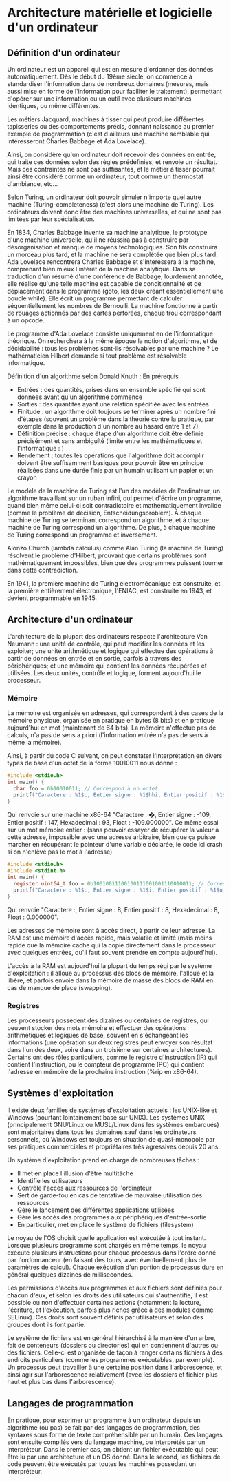 # Architecture matérielle et logicielle d'un ordinateur
## Définition d'un ordinateur
Un ordinateur est un appareil qui est en mesure d'ordonner des données
automatiquement. Dès le début du 19ème siècle, on commence à standardiser
l'information dans de nombreux domaines (mesures, mais aussi mise en forme de
l'information pour faciliter le traitement), permettant d'opérer sur une
information ou un outil avec plusieurs machines identiques, ou même différentes.

Les métiers Jacquard, machines à tisser qui peut produire différentes
tapisseries ou des comportements précis, donnant naissance au premier exemple de
programmation (c'est d'ailleurs une machine semblable qui intéresseront Charles Babbage
et Ada Lovelace).

Ainsi, on considère qu'un ordinateur doit recevoir des données en entrée, qui
traite ces données selon des règles prédéfinies, et renvoie un résultat. Mais
ces contraintes ne sont pas suffisantes, et le métier à tisser pourrait ainsi
être considéré comme un ordinateur, tout comme un thermostat d'ambiance, etc...

Selon Turing, un ordinateur doit pouvoir simuler n'importe quel autre machine
(Turing-completeness) (c'est alors une machine de Turing). Les ordinateurs
doivent donc être des machines universelles, et qui ne sont pas limitées par
leur spécialisation.

En 1834, Charles Babbage invente sa machine analytique, le prototype d'une
machine universelle, qu'il ne réussira pas à construire par désorganisation et
manque de moyens technologiques. Son fils construira un morceau plus tard, et la
machine ne sera complétée que bien plus tard.
Ada Lovelace rencontrera Charles Babbage et s'interessera à la machine,
comprenant bien mieux l'intérêt de la machine analytique. Dans sa traduction
d'un résumé d'une conférence de Babbage, lourdement annotée, elle réalise qu'une
telle machine est capable de conditionnalité et de déplacement dans le programme
(goto, les deux créant essentiellement une boucle while). Elle écrit un
programme permettant de calculer séquentiellement les nombres de Bernoulli. La
machine fonctionne à partir de rouages actionnés par des cartes perforées,
chaque trou correspondant à un opcode.

Le programme d'Ada Lovelace consiste uniquement en de l'informatique théorique.
On recherchera à la même époque la notion d'algorithme, et de décidabilité :
tous les problèmes sont-ils résolvables par une machine ?
Le mathématicien Hilbert demande si tout problème est résolvable informatique.

Définition d'un algorithme selon Donald Knuth : En prérequis
- Entrées : des quantités, prises dans un ensemble spécifié qui sont données
	avant qu'un algorithme commence
- Sorties : des quantités ayant une relation spécifiée avec les entrées
- Finitude : un algorithme doit toujours se terminer après un nombre fini
	d'étapes (souvent un problème dans la théorie contre la pratique, par exemple
	dans la production d'un nombre au hasard entre 1 et 7)
- Définition précise : chaque étape d'un algorithme doit être définie
	précisément et sans ambiguîté (limite entre les mathématiques et
	l'informatique : )
- Rendement : toutes les opérations que l'algorithme doit accomplir doivent être
	suffisamment basiques pour pouvoir être en principe réalisées dans une durée
	finie par un humain utilisant un papier et un crayon

Le modèle de la machine de Turing est l'un des modèles de l'ordinateur, un
algorithme travaillant sur un ruban infini, qui permet d'écrire un programme,
quand bien même celui-ci soit contradictoire et mathématiquement invalide
(comme le problème de décision, Entscheidungsproblem). À chaque machine de
Turing se terminant correspond un algorithme, et à chaque machine de Turing
correspond un algorithme. De plus, à chaque machine de Turing correspond un
programme et inversement.

Alonzo Church (lambda calculus) comme Alan Turing (la machine de Turing)
résolvent le problème d'Hilbert, prouvant que certains problèmes sont
mathématiquement impossibles, bien que des programmes puissent tourner dans
cette contradiction.

En 1941, la première machine de Turing électromécanique est construite, et la
première entièrement électronique, l'ENIAC, est construite en 1943, et devient
programmable en 1945.

## Architecture d'un ordinateur
L'architecture de la plupart des ordinateurs respecte l'architecture Von Neumann
: une unité de contrôle, qui peut modifier les données et les exploiter; une
unité arithmétique et logique qui effectue des opérations à partir de données en
entrée et en sortie, parfois à travers des périphériques; et une mémoire qui
contient les données récupérées et utilisées.
Les deux unités, contrôle et logique, forment aujourd'hui le processeur.

### Mémoire
La mémoire est organisée en adresses, qui correspondent à des cases de la
mémoire physique, organisée en pratique en bytes (8 bits) et en pratique
aujourd'hui en mot (maintenant de 64 bits). La mémoire n'effectue pas de
calculs, n'a pas de sens a priori (l'information entrée n'a pas de sens à même
la mémoire).

Ainsi, à partir du code C suivant, on peut constater l'interprétation en divers
types de base d'un octet de la forme 10010011 nous donne :
```C
#include <stdio.h>
int main() {
  char foo = 0b10010011; // Correspond à un octet
  printf("Caractere : %1$c, Entier signe : %1$hhi, Entier positif : %1$hhu, Hexadecimal : %1$hhx, Float : %2$f\n", foo, (float) foo);
}
```
Qui renvoie sur une machine x86-64 "Caractere : �, Entier signe : -109, Entier positif : 147, Hexadecimal : 93, Float : -109.000000".
Ce même essai sur un mot mémoire entier : (sans pouvoir essayer de récupérer la
valeur à cette adresse, impossible avec une adresse arbitraire, bien que ça
puisse marcher en récupérant le pointeur d'une variable déclarée, le code ici
crash si on n'enlève pas le mot à l'adresse)
```C
#include <stdio.h>
#include <stdint.h>
int main() {
  register uint64_t foo = 0b10010011100100111001001110010011; // Correspond à un mot de 64 bits
  printf("Caractere : %1$c, Entier signe : %1$i, Entier positif : %1$u, Hexadecimal : %1$x, Float : %1$f, Mot à l'adresse : %2$u\n", foo, *((uint64_t *)foo));
}
```

Qui renvoie "Caractere :, Entier signe : 8, Entier positif : 8, Hexadecimal : 8, Float : 0.000000".


Les adresses de mémoire sont à accès direct, à partir de leur
adresse. La RAM est une mémoire d'accès rapide, mais volatile et limité (mais
moins rapide que la mémoire cache qui la copie directement dans le processeur
avec quelques entrées, qu'il faut souvent prendre en compte aujourd'hui).

L'accès à la RAM est aujourd'hui la plupart du temps régi par le système
d'exploitation : il alloue au processus des blocs de mémoire, l'alloue et la
libère, et parfois envoie dans la mémoire de masse des blocs de RAM en cas de
manque de place (swapping).

### Registres
Les processeurs possèdent des dizaines ou centaines de registres, qui peuvent
stocker des mots mémoire et effectuer des opérations arithmétiques et logiques
de base, souvent en s'échangeant les informations (une opération sur deux
registres peut envoyer son résultat dans l'un des deux, voire dans un troisième
sur certaines architectures). Certains ont des rôles particuliers, comme le
registre d'instruction (IR) qui contient l'instruction, ou le compteur de programme
(PC) qui contient l'adresse en mémoire de la prochaine instruction (%rip en x86-64).

## Systèmes d'exploitation
Il existe deux familles de systèmes d'exploitation actuels : les UNIX-like et
Windows (pourtant lointainement basé sur UNIX). Les systèmes UNIX
(principalement GNU/Linux ou MUSL/Linux dans les systèmes embarqués) sont
majoritaires dans tous les domaines sauf dans les ordinateurs personnels, où
Windows est toujours en situation de quasi-monopole par ses pratiques
commerciales et propriétaires très agressives depuis 20 ans.

Un système d'exploitation prend en charge de nombreuses tâches :
- Il met en place l'illusion d'être multitâche
- Identifie les utilisateurs
- Contrôle l'accès aux ressources de l'ordinateur
- Sert de garde-fou en cas de tentative de mauvaise utilisation des ressources
- Gère le lancement des différentes applications utilisées
- Gère les accès des programmes aux périphériques d'entrée-sortie
- En particulier, met en place le système de fichiers (filesystem)

Le noyau de l'OS choisit quelle application est exécutée à tout instant. Lorsque
plusieurs programme sont chargés en même temps, le noyau exécute plusieurs
instructions pour chaque processus dans l'ordre donné par l'ordonnanceur (en
faisant des tours, avec éventuellement plus de paramètres de calcul). Chaque
exécution d'un portion de processus dure en général quelques dizaines de
millisecondes.

Les permissions d'accès aux programmes et aux fichiers sont définies pour chacun
d'eux, et selon les droits des utilisateurs qui s'authentifie, il est possible
ou non d'effectuer certaines actions (notamment la lecture, l'écriture, et
l'exécution, parfois plus riches grâce à des modules comme SELinux). Ces droits
sont souvent définis par utilisateurs et selon des groupes dont ils font partie.

Le système de fichiers est en général hiérarchisé à la manière d'un arbre,
fait de conteneurs (dossiers ou directories) qui en contiennent d'autres ou des
fichiers. Celle-ci est organisée de façon à ranger certains fichiers à des
endroits particuliers (comme les programmes exécutables, par exemple). Un
processus peut travailler à une certaine position dans l'arborescence, et ainsi
agir sur l'arborescence relativement (avec les dossiers et fichier plus haut et
plus bas dans l'arborescence).

## Langages de programmation
En pratique, pour exprimer un programme à un ordinateur depuis un algorithme (ou
pas) se fait par des langages de programmation, des syntaxes sous forme de texte
compréhensible par un humain. Ces langages sont ensuite compilés vers du langage
machine, ou interprétés par un interpréteur.
Dans le premier cas, on obtient un fichier exécutable qui peut être lu par une
architecture et un OS donné. Dans le second, les fichiers de code peuvent être
exécutés par toutes les machines possédant un interpréteur.

